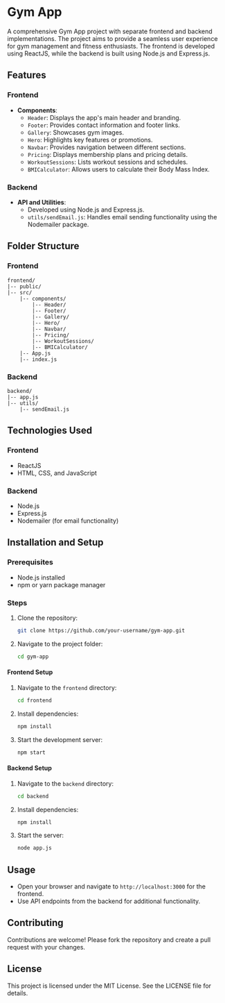 # Gym App

A comprehensive Gym App project with separate frontend and backend implementations. The project aims to provide a seamless user experience for gym management and fitness enthusiasts. The frontend is developed using ReactJS, while the backend is built using Node.js and Express.js.

## Features

### Frontend
- **Components**:
  - `Header`: Displays the app's main header and branding.
  - `Footer`: Provides contact information and footer links.
  - `Gallery`: Showcases gym images.
  - `Hero`: Highlights key features or promotions.
  - `Navbar`: Provides navigation between different sections.
  - `Pricing`: Displays membership plans and pricing details.
  - `WorkoutSessions`: Lists workout sessions and schedules.
  - `BMICalculator`: Allows users to calculate their Body Mass Index.

### Backend
- **API and Utilities**:
  - Developed using Node.js and Express.js.
  - `utils/sendEmail.js`: Handles email sending functionality using the Nodemailer package.

## Folder Structure

### Frontend
```
frontend/
|-- public/
|-- src/
    |-- components/
        |-- Header/
        |-- Footer/
        |-- Gallery/
        |-- Hero/
        |-- Navbar/
        |-- Pricing/
        |-- WorkoutSessions/
        |-- BMICalculator/
    |-- App.js
    |-- index.js
```

### Backend
```
backend/
|-- app.js
|-- utils/
    |-- sendEmail.js
```

## Technologies Used

### Frontend
- ReactJS
- HTML, CSS, and JavaScript

### Backend
- Node.js
- Express.js
- Nodemailer (for email functionality)

## Installation and Setup

### Prerequisites
- Node.js installed
- npm or yarn package manager

### Steps
1. Clone the repository:
   ```bash
   git clone https://github.com/your-username/gym-app.git
   ```
2. Navigate to the project folder:
   ```bash
   cd gym-app
   ```

#### Frontend Setup
1. Navigate to the `frontend` directory:
   ```bash
   cd frontend
   ```
2. Install dependencies:
   ```bash
   npm install
   ```
3. Start the development server:
   ```bash
   npm start
   ```

#### Backend Setup
1. Navigate to the `backend` directory:
   ```bash
   cd backend
   ```
2. Install dependencies:
   ```bash
   npm install
   ```
3. Start the server:
   ```bash
   node app.js
   ```

## Usage
- Open your browser and navigate to `http://localhost:3000` for the frontend.
- Use API endpoints from the backend for additional functionality.

## Contributing
Contributions are welcome! Please fork the repository and create a pull request with your changes.

## License
This project is licensed under the MIT License. See the LICENSE file for details.
